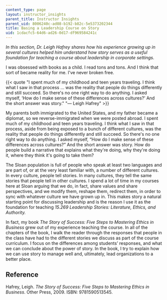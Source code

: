 ```yaml
---
content_type: page
layout: instructor_insights
parent_title: Instructor Insights
parent_uid: 8006240c-ad08-b192-b82c-5e5373202344
title: Basing a Leadership Course on Story
uid: 1cdacfc5-64d6-ad26-0d17-df969584241c
---
```


_In this section, Dr. Leigh Hafrey shares how his experience growing up in several cultures helped him understand how story serves as a useful foundation for teaching a course about leadership in corporate settings._

I was obsessed with books as a child. I read tons and tons. And I think that sort of became reality for me. I've never broken free.

{{< quote "I spent much of my childhood and teen years traveling. I think what I saw in that process … was the reality that people do things differently and still succeed. So there's no one right way to do anything. I asked myself, ‘How do I make sense of these differences across cultures?’ And the short answer was story." "— Leigh Hafrey" >}}

My parents both immigrated to the United States, and my father became a diplomat, so we reverse-immigrated when we were posted abroad. I spent much of my childhood and teen years traveling. I think what I saw in that process, aside from being exposed to a bunch of different cultures, was the reality that people do things differently and still succeed. So there's no one right way to do anything. I asked myself, “How do I make sense of these differences across cultures?” And the short answer was story. How do people build a narrative that explains what they're doing, why they're doing it, where they think it's going to take them?

The Sloan population is full of people who speak at least two languages and are part of, or at the very least familiar with, a number of different cultures. In every culture, people tell stories. In many cultures, they tell the same stories that people tell in other cultures. I spend a lot of time in my courses here at Sloan arguing that we do, in fact, share values and share perspectives, and we modify them, reshape them, redirect them, in order to sync with whatever culture we have grown up in. This makes story a natural starting point for discussing leadership and is the reason I use it as the foundation for teaching _15.269 Leadership Stories: Literature, Ethics, and Authority._

In fact, my book _The Story of Success: Five Steps to Mastering Ethics in Business_ grew out of my experience teaching the course. In all of the chapters of the book, I walk the reader through the responses that people in the class have had to the different stories we discuss as part of the course curriculum. I focus on the differences among students’ responses, and what we can conclude about the power of story. In the book, I try to explain how we can use story to manage well and, ultimately, lead organizations to a better place.

Reference
---------

Hafrey, Leigh. _The Story of Success: Five Steps to Mastering Ethics in Business_. Other Press, 2009. ISBN: 9781590513545.